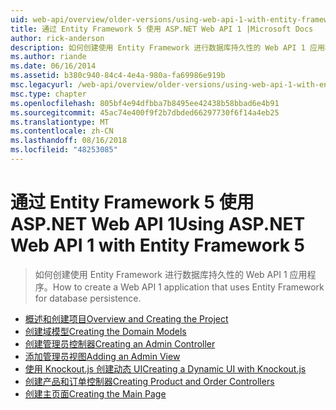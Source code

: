 ```yaml
---
uid: web-api/overview/older-versions/using-web-api-1-with-entity-framework-5/index
title: 通过 Entity Framework 5 使用 ASP.NET Web API 1 |Microsoft Docs
author: rick-anderson
description: 如何创建使用 Entity Framework 进行数据库持久性的 Web API 1 应用程序。
ms.author: riande
ms.date: 06/16/2014
ms.assetid: b380c940-84c4-4e4a-980a-fa69986e919b
msc.legacyurl: /web-api/overview/older-versions/using-web-api-1-with-entity-framework-5
msc.type: chapter
ms.openlocfilehash: 805bf4e94dfbba7b8495ee42438b58bbad6e4b91
ms.sourcegitcommit: 45ac74e400f9f2b7dbded66297730f6f14a4eb25
ms.translationtype: MT
ms.contentlocale: zh-CN
ms.lasthandoff: 08/16/2018
ms.locfileid: "48253085"
---
```

<a name="using-aspnet-web-api-1-with-entity-framework-5"></a><span data-ttu-id="c6b51-103">通过 Entity Framework 5 使用 ASP.NET Web API 1</span><span class="sxs-lookup"><span data-stu-id="c6b51-103">Using ASP.NET Web API 1 with Entity Framework 5</span></span>
====================
> <span data-ttu-id="c6b51-104">如何创建使用 Entity Framework 进行数据库持久性的 Web API 1 应用程序。</span><span class="sxs-lookup"><span data-stu-id="c6b51-104">How to create a Web API 1 application that uses Entity Framework for database persistence.</span></span>


- [<span data-ttu-id="c6b51-105">概述和创建项目</span><span class="sxs-lookup"><span data-stu-id="c6b51-105">Overview and Creating the Project</span></span>](using-web-api-with-entity-framework-part-1.md)
- [<span data-ttu-id="c6b51-106">创建域模型</span><span class="sxs-lookup"><span data-stu-id="c6b51-106">Creating the Domain Models</span></span>](using-web-api-with-entity-framework-part-2.md)
- [<span data-ttu-id="c6b51-107">创建管理员控制器</span><span class="sxs-lookup"><span data-stu-id="c6b51-107">Creating an Admin Controller</span></span>](using-web-api-with-entity-framework-part-3.md)
- [<span data-ttu-id="c6b51-108">添加管理员视图</span><span class="sxs-lookup"><span data-stu-id="c6b51-108">Adding an Admin View</span></span>](using-web-api-with-entity-framework-part-4.md)
- [<span data-ttu-id="c6b51-109">使用 Knockout.js 创建动态 UI</span><span class="sxs-lookup"><span data-stu-id="c6b51-109">Creating a Dynamic UI with Knockout.js</span></span>](using-web-api-with-entity-framework-part-5.md)
- [<span data-ttu-id="c6b51-110">创建产品和订单控制器</span><span class="sxs-lookup"><span data-stu-id="c6b51-110">Creating Product and Order Controllers</span></span>](using-web-api-with-entity-framework-part-6.md)
- [<span data-ttu-id="c6b51-111">创建主页面</span><span class="sxs-lookup"><span data-stu-id="c6b51-111">Creating the Main Page</span></span>](using-web-api-with-entity-framework-part-7.md)
